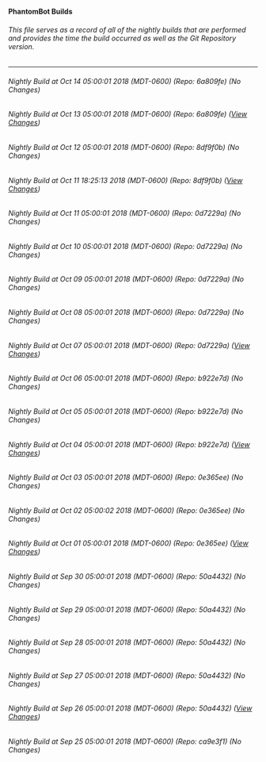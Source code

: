 **PhantomBot Builds**

###### This file serves as a record of all of the nightly builds that are performed and provides the time the build occurred as well as the Git Repository version.
-------------------------------------------------------------------------------------------------------------
###### Nightly Build at Oct 14 05:00:01 2018 (MDT-0600) (Repo: 6a809fe) (No Changes)
###### Nightly Build at Oct 13 05:00:01 2018 (MDT-0600) (Repo: 6a809fe) ([View Changes](https://github.com/PhantomBot/PhantomBot/compare/8df9f0b...6a809fe))
###### Nightly Build at Oct 12 05:00:01 2018 (MDT-0600) (Repo: 8df9f0b) (No Changes)
###### Nightly Build at Oct 11 18:25:13 2018 (MDT-0600) (Repo: 8df9f0b) ([View Changes](https://github.com/PhantomBot/PhantomBot/compare/0d7229a...8df9f0b))
###### Nightly Build at Oct 11 05:00:01 2018 (MDT-0600) (Repo: 0d7229a) (No Changes)
###### Nightly Build at Oct 10 05:00:01 2018 (MDT-0600) (Repo: 0d7229a) (No Changes)
###### Nightly Build at Oct 09 05:00:01 2018 (MDT-0600) (Repo: 0d7229a) (No Changes)
###### Nightly Build at Oct 08 05:00:01 2018 (MDT-0600) (Repo: 0d7229a) (No Changes)
###### Nightly Build at Oct 07 05:00:01 2018 (MDT-0600) (Repo: 0d7229a) ([View Changes](https://github.com/PhantomBot/PhantomBot/compare/b922e7d...0d7229a))
###### Nightly Build at Oct 06 05:00:01 2018 (MDT-0600) (Repo: b922e7d) (No Changes)
###### Nightly Build at Oct 05 05:00:01 2018 (MDT-0600) (Repo: b922e7d) (No Changes)
###### Nightly Build at Oct 04 05:00:01 2018 (MDT-0600) (Repo: b922e7d) ([View Changes](https://github.com/PhantomBot/PhantomBot/compare/0e365ee...b922e7d))
###### Nightly Build at Oct 03 05:00:01 2018 (MDT-0600) (Repo: 0e365ee) (No Changes)
###### Nightly Build at Oct 02 05:00:02 2018 (MDT-0600) (Repo: 0e365ee) (No Changes)
###### Nightly Build at Oct 01 05:00:01 2018 (MDT-0600) (Repo: 0e365ee) ([View Changes](https://github.com/PhantomBot/PhantomBot/compare/50a4432...0e365ee))
###### Nightly Build at Sep 30 05:00:01 2018 (MDT-0600) (Repo: 50a4432) (No Changes)
###### Nightly Build at Sep 29 05:00:01 2018 (MDT-0600) (Repo: 50a4432) (No Changes)
###### Nightly Build at Sep 28 05:00:01 2018 (MDT-0600) (Repo: 50a4432) (No Changes)
###### Nightly Build at Sep 27 05:00:01 2018 (MDT-0600) (Repo: 50a4432) (No Changes)
###### Nightly Build at Sep 26 05:00:01 2018 (MDT-0600) (Repo: 50a4432) ([View Changes](https://github.com/PhantomBot/PhantomBot/compare/ca9e3f1...50a4432))
###### Nightly Build at Sep 25 05:00:01 2018 (MDT-0600) (Repo: ca9e3f1) (No Changes)
